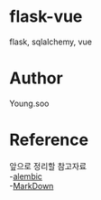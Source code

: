 # flask-vue  
flask, sqlalchemy, vue  

# Author  
Young.soo  

# Reference  
앞으로 정리할 참고자료  
-[alembic](https://blog.outsider.ne.kr/1143)  
-[MarkDown](https://gist.github.com/ihoneymon/652be052a0727ad59601)

